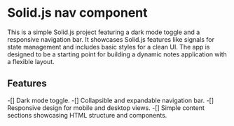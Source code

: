 # Solid.js nav component

This is a simple Solid.js project featuring a dark mode toggle and a responsive navigation bar. It showcases Solid.js features like signals for state management and includes basic styles for a clean UI. The app is designed to be a starting point for building a dynamic notes application with a flexible layout.


## Features

-[]    Dark mode toggle.
-[]    Collapsible and expandable navigation bar.
-[]    Responsive design for mobile and desktop views.
-[]    Simple content sections showcasing HTML structure and components.